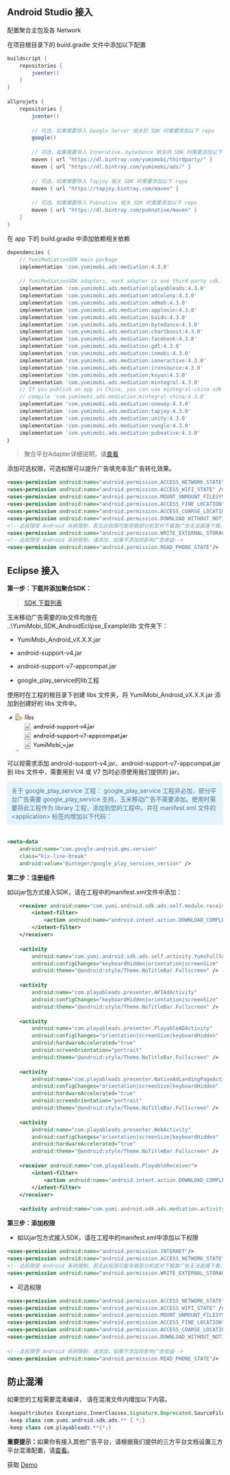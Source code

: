 ## Android Studio 接入

配置聚合主包及各 Network

在项目根目录下的 build.gradle 文件中添加以下配置

```groovy
buildscript {
    repositories {
        jcenter()
    }
}

allprojets {
    repositories {
    	jcenter()

        // 可选，如果需要导入 Google Server 相关的 SDK 时需要添加以下 repo
        google()
        
        // 可选，如果需要导入 Innerative，bytedance 相关的 SDK 时需要添加以下 repo
        maven { url "https://dl.bintray.com/yumimobi/thirdparty/" }
        maven { url "https://dl.bintray.com/yumimobi/ads/" }

        // 可选，如果需要导入 Tapjoy 相关 SDK 时需要添加以下 repo
        maven { url "https://tapjoy.bintray.com/maven" }

        // 可选，如果需要导入 Pubnative 相关 SDK 时需要添加以下 repo
        maven { url "https://dl.bintray.com/pubnative/maven" }
    }
}
```

在 app 下的 build.gradle 中添加依赖相关依赖

```groovy
dependencies {
    // YumiMediationSDK main package
    implementation 'com.yumimobi.ads:mediation:4.3.0'

    // YumiMediationSDK adapters, each adapter is one third party sdk.
    implementation 'com.yumimobi.ads.mediation:playableads:4.3.0'
    implementation 'com.yumimobi.ads.mediation:adcolony:4.3.0'
    implementation 'com.yumimobi.ads.mediation:admob:4.3.0'
    implementation 'com.yumimobi.ads.mediation:applovin:4.3.0'
    implementation 'com.yumimobi.ads.mediation:baidu:4.3.0'
    implementation 'com.yumimobi.ads.mediation:bytedance:4.3.0'
    implementation 'com.yumimobi.ads.mediation:chartboost:4.3.0'
    implementation 'com.yumimobi.ads.mediation:facebook:4.3.0'
    implementation 'com.yumimobi.ads.mediation:gdt:4.3.0'
    implementation 'com.yumimobi.ads.mediation:inmobi:4.3.0'
    implementation 'com.yumimobi.ads.mediation:inneractive:4.3.0'
    implementation 'com.yumimobi.ads.mediation:ironsource:4.3.0'
    implementation 'com.yumimobi.ads.mediation:ksyun:4.3.0'
    implementation 'com.yumimobi.ads.mediation:mintegral:4.3.0'
    // If you publish an app in China, you can use mintegral-china sdk
    // compile 'com.yumimobi.ads.mediation:mintegral-china:4.3.0'
    implementation 'com.yumimobi.ads.mediation:oneway:4.3.0'
    implementation 'com.yumimobi.ads.mediation:tapjoy:4.3.0'
    implementation 'com.yumimobi.ads.mediation:unity:4.3.0'
    implementation 'com.yumimobi.ads.mediation:vungle:4.3.0'
    implementation 'com.yumimobi.ads.mediation:pubnative:4.3.0'
｝
```

> 聚合平台Adapter详细说明，请[查看](https://github.com/yumimobi/YumiMediationSDKDemo-Android-wiki/tree/master/docs/YumiMediationSDK%20-%20Mediation%20List(zh-cn)%20.md)

添加可选权限，可选权限可以提升广告填充率及广告转化效果。

```xml
<uses-permission android:name="android.permission.ACCESS_NETWORK_STATE" />
<uses-permission android:name="android.permission.ACCESS_WIFI_STATE" />
<uses-permission android:name="android.permission.MOUNT_UNMOUNT_FILESYSTEMS"/>
<uses-permission android:name="android.permission.ACCESS_FINE_LOCATION"/>
<uses-permission android:name="android.permission.ACCESS_COARSE_LOCATION" />
<uses-permission android:name="android.permission.DOWNLOAD_WITHOUT_NOTIFICATION" />
<!--此权限受 Android 系统限制，若无此权限可能导致部分机型对下载类广告无法直接下载，国内渠道必须添加，Googleplay（一般为直接跳转型广告）可不加-->
<uses-permission android:name="android.permission.WRITE_EXTERNAL_STORAGE" />
<!--此权限受 Android 系统限制，请添加，如果不添加将影响广告收益-->
<uses-permission android:name="android.permission.READ_PHONE_STATE"/>
```

 ## Eclipse 接入

**第一步：下载并添加聚合SDK：**

>[SDK 下载列表](https://github.com/yumimobi/YumiMediationSDKDemo-Android-wiki/tree/master/docs/YumiMediationSDK%20for%20Android%20Download%20Page.md)

玉米移动广告需要的lib文件均放在 ..\YumiMobi_SDK_AndroidEclipse_Example\lib 文件夹下：

- YumiMobi_Android_vX.X.X.jar

- android-support-v4.jar

- android-support-v7-appcompat.jar

- google_play_service的lib工程

使用时在工程的根目录下创建 libs 文件夹，将 YumiMobi_Android_vX.X.X.jar 添加到创建好的 libs 文件中。

<img src="https://github.com/yumimobi/YumiMediationSDKDemo-Android-wiki/blob/master/docs/document/image01.jpg" alt="img1">

可以视需求添加 android-support-v4.jar、android-support-v7-appcompat.jar 到 libs 文件中，需要用到 V4 或 V7 包时必须使用我们提供的 jar。

<div style="background-color:rgb(228,244,253);padding:10px;">
<span style="color:rgb(62,113,167);">关于 google_play_service 工程：
google_play_service 工程非必加，部分平台广告需要 google_play_service 支持，玉米移动广告不需要添加。使用时需要将此工程作为 library 工程，添加到您的工程中。并在 manifest.xml 文件的 &lt;application&gt; 
标签内增加以下代码：</span></div>
<br/>

```xml
<meta-data 
    android:name="com.google.android.gms.version"
    class="kix-line-break"
    android:value="@integer/google_play_services_version" />
```

**第二步：注册组件**

如以jar包方式接入SDK，请在工程中的manifest.xml文件中添加：

```xml
    <receiver android:name="com.yumi.android.sdk.ads.self.module.receiver.ADReceiver">
        <intent-filter>
            <action android:name="android.intent.action.DOWNLOAD_COMPLETE" />
        </intent-filter>
    </receiver>

    <activity
        android:name="com.yumi.android.sdk.ads.self.activity.YumiFullScreenActivity"
        android:configChanges="keyboardHidden|orientation|screenSize"
        android:theme="@android:style/Theme.NoTitleBar.Fullscreen" />

    <activity
        android:name="com.playableads.presenter.APIAdActivity"
        android:configChanges="keyboardHidden|orientation|screenSize"
        android:theme="@android:style/Theme.NoTitleBar.Fullscreen" />

    <activity
        android:name="com.playableads.presenter.PlayableADActivity"
        android:configChanges="orientation|screenSize|keyboardHidden"
        android:hardwareAccelerated="true"
        android:screenOrientation="portrait"
        android:theme="@android:style/Theme.NoTitleBar.Fullscreen" />

    <activity
        android:name="com.playableads.presenter.NativeAdLandingPageActivity"
        android:configChanges="orientation|screenSize|keyboardHidden"
        android:hardwareAccelerated="true"
        android:screenOrientation="portrait"
        android:theme="@android:style/Theme.NoTitleBar.Fullscreen" />

    <activity
        android:name="com.playableads.presenter.WebActivity"
        android:configChanges="orientation|screenSize|keyboardHidden"
        android:hardwareAccelerated="true"
        android:theme="@android:style/Theme.NoTitleBar.Fullscreen" />

    <receiver android:name="com.playableads.PlayableReceiver">
        <intent-filter>
            <action android:name="android.intent.action.DOWNLOAD_COMPLETE" />
        </intent-filter>
    </receiver>
        
    <activity android:name="com.yumi.android.sdk.ads.mediation.activity.MediationTestActivity" />
```

**第三步：添加权限**

- 如以jar包方式接入SDK，请在工程中的manifest.xml中添加以下权限

```xml
<uses-permission android:name="android.permission.INTERNET"/>
<uses-permission android:name="android.permission.ACCESS_NETWORK_STATE" />
<!--此权限受 Android 系统限制，若无此权限可能导致部分机型对下载类广告无法直接下载，国内渠道必须添加，Googleplay（一般为直接跳转型广告）可不加-->
<uses-permission android:name="android.permission.WRITE_EXTERNAL_STORAGE" />
```

- 可选权限


```xml
<uses-permission android:name="android.permission.ACCESS_NETWORK_STATE" />
<uses-permission android:name="android.permission.ACCESS_WIFI_STATE" />
<uses-permission android:name="android.permission.MOUNT_UNMOUNT_FILESYSTEMS"/>
<uses-permission android:name="android.permission.ACCESS_FINE_LOCATION"/>
<uses-permission android:name="android.permission.ACCESS_COARSE_LOCATION" />
<uses-permission android:name="android.permission.DOWNLOAD_WITHOUT_NOTIFICATION" />

<!--此权限受 Android 系统限制，请添加，如果不添加将影响广告收益-->
<uses-permission android:name="android.permission.READ_PHONE_STATE"/>
```

## 防止混淆
如果您的工程需要混淆编译， 请在混淆文件内增加以下内容。

```java
-keepattributes Exceptions,InnerClasses,Signature,Deprecated,SourceFile,LineNumberTable,*Annotation*,Synthetic,EnclosingMethod
-keep class com.yumi.android.sdk.ads.** { *;}
-keep class com.playableads.**{*;}
```

<b>重要提示：</b>如果你有接入其他广告平台，请根据我们提供的三方平台文档设置三方平台混淆配置，请[查看](https://github.com/yumimobi/YumiMediationSDKDemo-Android-wiki/tree/master/docs/YumiMediationSDK%20-%20Mediation%20List(zh-cn)%20.md)。

获取 [Demo](https://github.com/yumimobi/YumiMediationSDKDemo-Android)